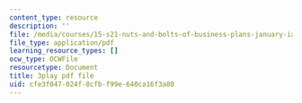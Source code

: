 ```yaml
---
content_type: resource
description: ''
file: /media/courses/15-s21-nuts-and-bolts-of-business-plans-january-iap-2014/cfe3f047024f8cfbf99e640ca16f3a80_3vKlYA7vXOk.pdf
file_type: application/pdf
learning_resource_types: []
ocw_type: OCWFile
resourcetype: Document
title: 3play pdf file
uid: cfe3f047-024f-8cfb-f99e-640ca16f3a80
---
```

